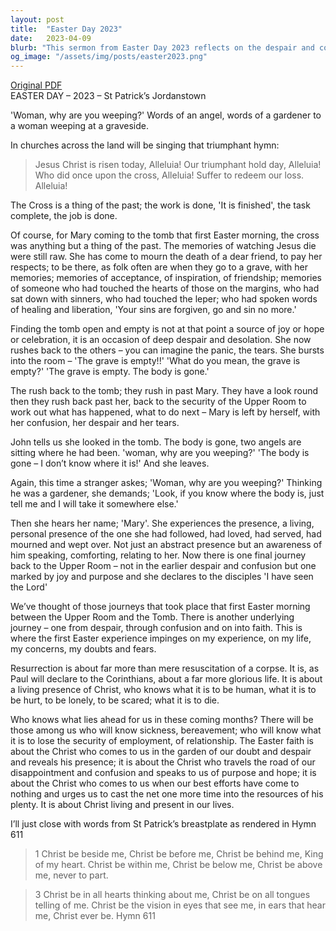 ```yaml
---
layout: post
title:  "Easter Day 2023"
date:   2023-04-09
blurb: "This sermon from Easter Day 2023 reflects on the despair and confusion Mary felt when she found Jesus' tomb empty, and her joy when she realized He had risen. It draws parallels between her journey and our own journeys through doubt, fear, and ultimately faith. The sermon emphasizes the living presence of Christ in our lives, who knows our human experiences and offers hope and purpose."
og_image: "/assets/img/posts/easter2023.png"
---
```

[Original PDF](/assets/pdf/easter2023.pdf)    
EASTER DAY – 2023 – St Patrick’s Jordanstown

'Woman, why are you weeping?' Words of an angel, words of a gardener to a woman weeping at a graveside.

In churches across the land will be singing that triumphant hymn:

> Jesus Christ is risen today, Alleluia!
> Our triumphant hold day, Alleluia!
> Who did once upon the cross, Alleluia!
> Suffer to redeem our loss. Alleluia!

The Cross is a thing of the past; the work is done, 'It is finished', the task complete, the job is done.

Of course, for Mary coming to the tomb that first Easter morning, the cross was anything but a thing of the past. The memories of watching Jesus die were still raw. She has come to mourn the death of a dear friend, to pay her respects; to be there, as folk often are when they go to a grave, with her memories; memories of acceptance, of inspiration, of friendship; memories of someone who had touched the hearts of those on the margins, who had sat down with sinners, who had touched the leper; who had spoken words of healing and liberation, 'Your sins are forgiven, go and sin no more.'

Finding the tomb open and empty is not at that point a source of joy or hope or celebration, it is an occasion of deep despair and desolation. She now rushes back to the others – you can imagine the panic, the tears. She bursts into the room – 'The grave is empty!!' 'What do you mean, the grave is empty?' 'The grave is empty. The body is gone.'

The rush back to the tomb; they rush in past Mary. They have a look round then they rush back past her, back to the security of the Upper Room to work out what has happened, what to do next – Mary is left by herself, with her confusion, her despair and her tears.

John tells us she looked in the tomb. The body is gone, two angels are sitting where he had been. 'woman, why are you weeping?' 'The body is gone – I don’t know where it is!' And she leaves.

Again, this time a stranger askes; 'Woman, why are you weeping?' Thinking he was a gardener, she demands; 'Look, if you know where the body is, just tell me and I will take it somewhere else.'

Then she hears her name; 'Mary'. She experiences the presence, a living, personal presence of the one she had followed, had loved, had served, had mourned and wept over. Not just an abstract presence but an awareness of him speaking, comforting, relating to her. Now there is one final journey back to the Upper Room – not in the earlier despair and confusion but one marked by joy and purpose and she declares to the disciples 'I have seen the Lord'

We’ve thought of those journeys that took place that first Easter morning between the Upper Room and the Tomb. There is another underlying journey – one from despair, through confusion and on into faith. This is where the first Easter experience impinges on my experience, on my life, my concerns, my doubts and fears.

Resurrection is about far more than mere resuscitation of a corpse. It is, as Paul will declare to the Corinthians, about a far more glorious life. It is about a living presence of Christ, who knows what it is to be human, what it is to be hurt, to be lonely, to be scared; what it is to die.

Who knows what lies ahead for us in these coming months? There will be those among us who will know sickness, bereavement; who will know what it is to lose the security of employment, of relationship. The Easter faith is about the Christ who comes to us in the garden of our doubt and despair and reveals his presence; it is about the Christ who travels the road of our disappointment and confusion and speaks to us of purpose and hope; it is about the Christ who comes to us when our best efforts have come to nothing and urges us to cast the net one more time into the resources of his plenty. It is about Christ living and present in our lives.

I’ll just close with words from St Patrick’s breastplate as rendered in Hymn 611

> 1 Christ be beside me,
> Christ be before me,
> Christ be behind me,
> King of my heart.
> Christ be within me,
> Christ be below me,
> Christ be above me,
> never to part.

> 3 Christ be in all hearts thinking about me,
> Christ be on all tongues telling of me.
> Christ be the vision in eyes that see me,
> in ears that hear me,
> Christ ever be. Hymn 611
